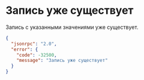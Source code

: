 # Запись уже существует

Запись с указанными значениями уже существует.

```json
{
  "jsonrpc": "2.0",
  "error": {
    "code": -32500,
    "message": "Запись уже существует"
  }
}
```
